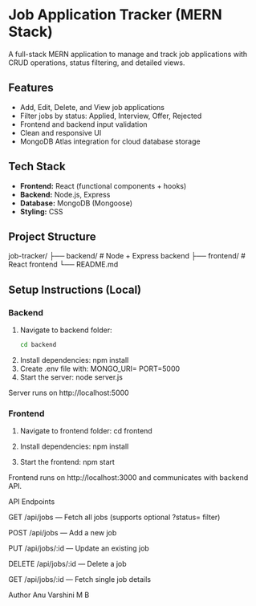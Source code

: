 # Job Application Tracker (MERN Stack)

A full-stack MERN application to manage and track job applications with CRUD operations, status filtering, and detailed views.

## Features

- Add, Edit, Delete, and View job applications
- Filter jobs by status: Applied, Interview, Offer, Rejected
- Frontend and backend input validation
- Clean and responsive UI
- MongoDB Atlas integration for cloud database storage

## Tech Stack

- **Frontend:** React (functional components + hooks)
- **Backend:** Node.js, Express
- **Database:** MongoDB (Mongoose)
- **Styling:** CSS

## Project Structure

job-tracker/
├── backend/ # Node + Express backend
├── frontend/ # React frontend
└── README.md


## Setup Instructions (Local)

### Backend

1. Navigate to backend folder:
   ```bash
   cd backend
2. Install dependencies:
    npm install
3. Create .env file with:
    MONGO_URI=<your-mongodb-connection-string>
    PORT=5000
4. Start the server:
    node server.js

Server runs on http://localhost:5000

### Frontend
1. Navigate to frontend folder:
    cd frontend

2. Install dependencies:
    npm install

3. Start the frontend:
    npm start

Frontend runs on http://localhost:3000 and communicates with backend API.

API Endpoints

GET /api/jobs — Fetch all jobs (supports optional ?status= filter)

POST /api/jobs — Add a new job

PUT /api/jobs/:id — Update an existing job

DELETE /api/jobs/:id — Delete a job

GET /api/jobs/:id — Fetch single job details

Author
Anu Varshini M B